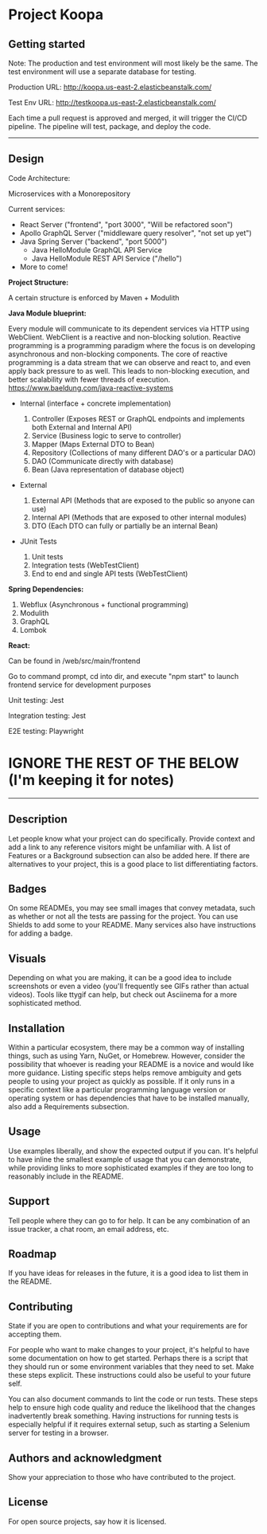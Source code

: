 # Project Koopa

## Getting started

Note: The production and test environment will most likely be the same. The test environment will use a separate database for testing.

Production URL: http://koopa.us-east-2.elasticbeanstalk.com/

Test Env URL: http://testkoopa.us-east-2.elasticbeanstalk.com/

Each time a pull request is approved and merged, it will trigger the CI/CD pipeline. The pipeline will test, package, and deploy the code.

---

## Design

Code Architecture:

Microservices with a Monorepository

Current services:

-   React Server ("frontend", "port 3000", "Will be refactored soon")
-   Apollo GraphQL Server ("middleware query resolver", "not set up yet")
-   Java Spring Server ("backend", "port 5000")
    -   Java HelloModule GraphQL API Service
    -   Java HelloModule REST API Service ("/hello")
-   More to come!

**Project Structure:**

A certain structure is enforced by Maven + Modulith

**Java Module blueprint:**

Every module will communicate to its dependent services via HTTP using WebClient. WebClient is a reactive and non-blocking solution. Reactive programming is a programming paradigm where the focus is on developing asynchronous and non-blocking components. The core of reactive programming is a data stream that we can observe and react to, and even apply back pressure to as well. This leads to non-blocking execution, and better scalability with fewer threads of execution.
https://www.baeldung.com/java-reactive-systems

-   Internal (interface + concrete implementation)

    1.  Controller (Exposes REST or GraphQL endpoints and implements both External and Internal API)
    2.  Service (Business logic to serve to controller)
    3.  Mapper (Maps External DTO to Bean)
    4.  Repository (Collections of many different DAO's or a particular DAO)
    5.  DAO (Communicate directly with database)
    6.  Bean (Java representation of database object)

-   External

    1.  External API (Methods that are exposed to the public so anyone can use)
    2.  Internal API (Methods that are exposed to other internal modules)
    3.  DTO (Each DTO can fully or partially be an internal Bean)

-   JUnit Tests
    1.  Unit tests
    2.  Integration tests (WebTestClient)
    3.  End to end and single API tests (WebTestClient)

**Spring Dependencies:**

1. Webflux (Asynchronous + functional programming)
2. Modulith
3. GraphQL
4. Lombok

**React:**

Can be found in /web/src/main/frontend

Go to command prompt, cd into dir, and execute "npm start" to launch frontend service for development purposes

Unit testing: Jest

Integration testing: Jest

E2E testing: Playwright

# IGNORE THE REST OF THE BELOW (I'm keeping it for notes)

---

## Description

Let people know what your project can do specifically. Provide context and add a link to any reference visitors might be unfamiliar with. A list of Features or a Background subsection can also be added here. If there are alternatives to your project, this is a good place to list differentiating factors.

## Badges

On some READMEs, you may see small images that convey metadata, such as whether or not all the tests are passing for the project. You can use Shields to add some to your README. Many services also have instructions for adding a badge.

## Visuals

Depending on what you are making, it can be a good idea to include screenshots or even a video (you'll frequently see GIFs rather than actual videos). Tools like ttygif can help, but check out Asciinema for a more sophisticated method.

## Installation

Within a particular ecosystem, there may be a common way of installing things, such as using Yarn, NuGet, or Homebrew. However, consider the possibility that whoever is reading your README is a novice and would like more guidance. Listing specific steps helps remove ambiguity and gets people to using your project as quickly as possible. If it only runs in a specific context like a particular programming language version or operating system or has dependencies that have to be installed manually, also add a Requirements subsection.

## Usage

Use examples liberally, and show the expected output if you can. It's helpful to have inline the smallest example of usage that you can demonstrate, while providing links to more sophisticated examples if they are too long to reasonably include in the README.

## Support

Tell people where they can go to for help. It can be any combination of an issue tracker, a chat room, an email address, etc.

## Roadmap

If you have ideas for releases in the future, it is a good idea to list them in the README.

## Contributing

State if you are open to contributions and what your requirements are for accepting them.

For people who want to make changes to your project, it's helpful to have some documentation on how to get started. Perhaps there is a script that they should run or some environment variables that they need to set. Make these steps explicit. These instructions could also be useful to your future self.

You can also document commands to lint the code or run tests. These steps help to ensure high code quality and reduce the likelihood that the changes inadvertently break something. Having instructions for running tests is especially helpful if it requires external setup, such as starting a Selenium server for testing in a browser.

## Authors and acknowledgment

Show your appreciation to those who have contributed to the project.

## License

For open source projects, say how it is licensed.

